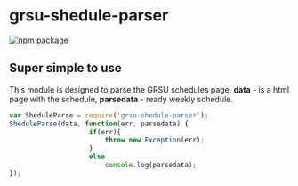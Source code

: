 # grsu-shedule-parser

[![npm package](https://nodei.co/npm/grsu-shedule-parser.png?downloads=true&downloadRank=true&stars=true)](https://nodei.co/npm/grsu-shedule-parser/)

## Super simple to use
This module is designed to parse the GRSU schedules page.
**data** - is a html page with the schedule,
**parsedata** - ready weekly schedule.

```js
var SheduleParse = require('grsu-shedule-parser');
SheduleParse(data, function(err, parsedata) {
                    if(err){
                        throw new Exception(err);
                    }
                    else
                        console.log(parsedata);
});
```
